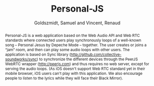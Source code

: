 --- 
title: "Personal-JS" 
abstract: "Personal-JS is a web application based on the Web Audio API and Web RTC standards where connected users play synchronously loops of a well-known song – Personal Jesus by Depeche Mode – together. The user creates or joins a “jam” room, and then can play some audio loops with other users. The application is based on Sync library (http://github.com/collective-soundworks/sync) to synchronize the different devices through the PeerJS WebRTC wrapper (http://peerjs.com) and thus requires no web server, except for serving the audio loops. (As iOS doesn't support Web RTC standard yet in their mobile browser, iOS users can't play with this application. We also encourage people to listen to the lyrics while they will face their Black Mirror)." 
address: "Atlanta, Georgia" 
author: "Goldszmidt, Samuel and Vincent, Renaud"
webAuthor: "Samuel Goldszmidt, Renaud Vincent" 
booktitle: "Proceedings of the International Web Audio Conference" 
editor: "Freeman, Jason and Lerch, Alexander and Paradis, Matthew" 
month: "Proceedings of the International Web Audio Conference"
pages: "" 
publisher: "Georgia Tech" 
series: "WAC '16"
track: "Artwork"  
year: "2016" 
id: "2016_EA_30" 
tags: year2016
media: none 
pdflink: /_data/papers/pdf/2016/2016_30.pdf
ISSN: 2663-5844
---